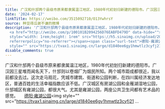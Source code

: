 ```yaml
---
title: 广汉和什邡两个县级市原来都隶属温江地区，1980年代初划归新建的德阳市。广汉因三星堆而闻名天下，什邡则以卷烟厂为烟民所知。两个城市距成都很近，我以前都没去...
date: '2024-02-17'
linkTitle: https://weibo.com/3515092710/O13YwhrsY
source: 种豆得瓜谢不谦的微博
description: '广汉和什邡两个县级市原来都隶属温江地区，1980年代初划归新建的德阳市。广汉因三星堆而闻名天下，什邡则以卷烟厂为烟民所知。两个城市距成都很近，我以前都没去过。这次走马观花，凭城市建筑、街道和公园判断，在四川属经济发达地区，普通百姓的生活幸福指数应该不低。广汉城区有房湖公园和金雁湖湿地公园，什邡城区有雍湖公园，都很大气。尤其是雍湖公园，两座公共卫生间都有艺术品的感觉。
  <a href="http://weibo.com/p/100101B2094256D76EABFD479D" data-hide=""><span class="url-icon"><img
  style="width: 1rem;height: 1rem" src="https://h5.sinaimg.cn/upload/2015/09/25/3/timeline_card_small_location_default.png"
  referrerpolicy="no-referrer"></span><span class="surl-text">德阳·雍湖公园</span></a><img
  style="" src="https://tvax1.sinaimg.cn/large/d1840ee6gy1hmwtlz3cyfj21 ...'
disable_comments: true
---
```

广汉和什邡两个县级市原来都隶属温江地区，1980年代初划归新建的德阳市。广汉因三星堆而闻名天下，什邡则以卷烟厂为烟民所知。两个城市距成都很近，我以前都没去过。这次走马观花，凭城市建筑、街道和公园判断，在四川属经济发达地区，普通百姓的生活幸福指数应该不低。广汉城区有房湖公园和金雁湖湿地公园，什邡城区有雍湖公园，都很大气。尤其是雍湖公园，两座公共卫生间都有艺术品的感觉。 <a href="http://weibo.com/p/100101B2094256D76EABFD479D" data-hide=""><span class="url-icon"><img style="width: 1rem;height: 1rem" src="https://h5.sinaimg.cn/upload/2015/09/25/3/timeline_card_small_location_default.png" referrerpolicy="no-referrer"></span><span class="surl-text">德阳·雍湖公园</span></a><img style="" src="https://tvax1.sinaimg.cn/large/d1840ee6gy1hmwtlz3cyfj21 ...